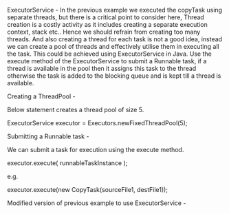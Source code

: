 ExecutorService -
In the previous example we executed the copyTask using separate threads, but there is a critical point to consider here, Thread creation is a costly activity as it includes creating a separate execution context, stack etc.. Hence we should refrain from creating too many threads. And also creating a thread for each task is not a good idea, instead we can create a pool of threads and effectively utilise them in executing all the task. This could be achieved using ExecutorService in Java. Use the execute method of the ExecutorService to submit a Runnable task, if a thread is available in the pool then it assigns this task to the thread otherwise the task is added to the blocking queue and is kept till a thread is available.

Creating a ThreadPool -

Below statement creates a thread pool of size 5.

ExecutorService executor = Executors.newFixedThreadPool(5);



Submitting a Runnable task -

We can submit a task for execution using the execute method.

executor.execute( runnableTaskInstance );

e.g.

executor.execute(new CopyTask(sourceFile1, destFile1));



Modified version of previous example to use ExecutorService -

